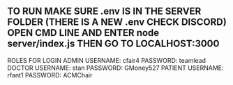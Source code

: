 TO RUN MAKE SURE .env IS IN THE SERVER FOLDER (THERE IS A NEW .env CHECK DISCORD)
OPEN CMD LINE AND ENTER node server/index.js THEN GO TO LOCALHOST:3000
-----------------------------------------------------------------------------
ROLES FOR LOGIN
ADMIN
USERNAME: cfair4
PASSWORD: teamlead
DOCTOR
USERNAME: stan
PASSWORD: GMoney527
PATIENT
USERNAME: rfant1
PASSWORD: ACMChair

